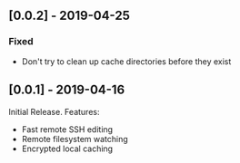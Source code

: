 ## [0.0.2] - 2019-04-25
### Fixed
- Don't try to clean up cache directories before they exist

## [0.0.1] - 2019-04-16
Initial Release. Features:

- Fast remote SSH editing
- Remote filesystem watching
- Encrypted local caching
